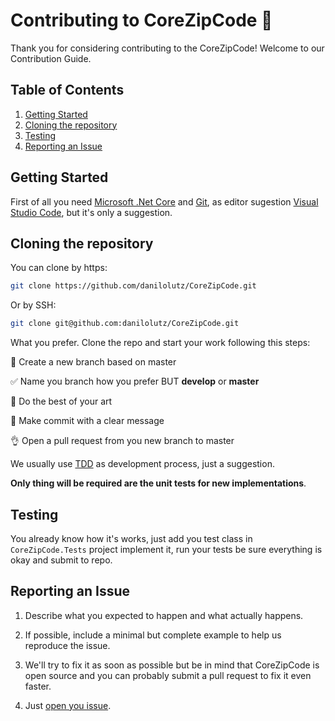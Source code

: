 # Contributing to CoreZipCode :construction_worker:

Thank you for considering contributing to the CoreZipCode! Welcome to our Contribution Guide.

## Table of Contents

1. [Getting Started](#getting-started)
2. [Cloning the repository](#cloning-the-repository)
3. [Testing](#testing)
4. [Reporting an Issue](#reporting-an-issue)

## Getting Started

First of all you need [Microsoft .Net Core](https://dotnet.github.io/) and [Git](https://git-scm.com/), as editor sugestion [Visual Studio Code](https://code.visualstudio.com/), but it's only a suggestion.

## Cloning the repository

You can clone by https:

```bash
git clone https://github.com/danilolutz/CoreZipCode.git
```

Or by SSH:

```bash
git clone git@github.com:danilolutz/CoreZipCode.git
```

What you prefer. Clone the repo and start your work following this steps: 

:wrench: Create a new branch based on master 

:white_check_mark: Name you branch how you prefer BUT **develop** or **master**

:art: Do the best of your art

:pencil: Make commit with a clear message

:ok_hand: Open a pull request from you new branch to master

We usually use [TDD](https://pt.wikipedia.org/wiki/Test_Driven_Development) as development process, just a suggestion. 

**Only thing will be required are the unit tests for new implementations**.

## Testing

You already know how it's works, just add you test class in ```CoreZipCode.Tests``` project implement it, run your tests be sure everything is okay and submit to repo.

## Reporting an Issue

1. Describe what you expected to happen and what actually happens.

2. If possible, include a minimal but complete example to help us reproduce the issue.

3. We'll try to fix it as soon as possible but be in mind that CoreZipCode is open source and you can probably submit a pull request to fix it even faster.

4. Just [open you issue](https://github.com/danilolutz/CoreZipCode/issues/new).